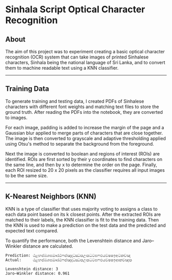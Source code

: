 # Sinhala Script Optical Character Recognition

## About
The aim of this project was to experiment creating a basic optical character recognition (OCR) system that can take images of printed Sinhalese characters, Sinhala being the national language of Sri Lanka, and to convert them to machine readable text using a KNN classifier.

---

## Training Data
To generate training and testing data, I created PDFs of Sinhalese characters with different font weights and matching text files to store the ground truth. After reading the PDFs into the notebook, they are converted to images.

For each image, padding is added to increase the margin of the page and a Gaussian blur applied to merge parts of characters that are close together. The image is then converted to grayscale and adaptive thresholding applied using Otsu's method to separate the background from the foreground.

Next the image is converted to boolean and regions of interest (ROIs) are identified. ROIs are first sorted by their y coordinates to find characters on the same line, and then by x to determine the order on the page. Finally, each ROI resized to 20 x 20 pixels as the classifier requires all input images to be the same size.

---

## K-Nearest Neighbors (KNN)
KNN is a type of classifier that uses majority voting to assigns a class to each data point based on its k closest points. After the extracted ROIs are matched to their labels, the KNN classifier is fit to the training data. Then the KNN is used to make a prediction on the test data and the predicted and expected text compared.

To quantify the performance, both the Levenshtein distance and Jaro–Winkler distance are calculated.
```
Prediction: ථළභඦඹශඝඖරඨෆඦඤදධඣඏඋඏධටඝෆඵයවෂෂඉඅටකචඤ
Actual:     ථළභඦඹශඝඖරඨෆඦඤදධඣඏඋඏධටඝෆඵයවෂෂඉආකචඤඏ
```

```
Levenshtein distance: 3
Jaro–Winkler distance: 0.961
```
